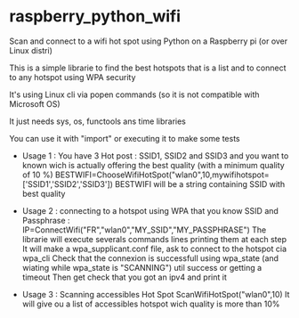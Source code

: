 # raspberry_python_wifi
Scan and connect to a wifi hot spot using Python on a Raspberry pi (or over Linux distri)

This is a simple librarie to find the best hotspots that is a list and to connect to any hotspot using WPA security

It's using Linux cli via popen commands (so it is not compatible with Microsoft OS)

It just needs sys, os, functools ans time libraries

You can use it with "import" or executing it to make some tests

- Usage 1 : You have 3 Hot post : SSID1, SSID2 and SSID3 and you want to known wich is actually offering the best quality (with a minimum quality of 10 %)
            BESTWIFI=ChooseWifiHotSpot("wlan0",10,mywifihotspot=['SSID1','SSID2','SSID3'])
            BESTWIFI will be a string containing SSID with best quality

- Usage 2 : connecting to a hotspot using WPA that you know SSID and Passphrase :
            IP=ConnectWifi("FR","wlan0","MY_SSID","MY_PASSPHRASE")
            The librarie will execute severals commands lines printing them at each step
            It will make a wpa_supplicant.conf file, ask to connect to the hotspot cia wpa_cli
            Check that the connexion is successfull  using wpa_state (and wiating while wpa_state is "SCANNING") util success or getting a timeout
            Then get check that you got an ipv4 and print it
  
- Usage 3 : Scanning accessibles Hot Spot
            ScanWifiHotSpot("wlan0",10)
            It will give ou a list of accessibles hotspot wich quality is more than 10%

